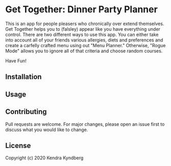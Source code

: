 # Get Together: Dinner Party Planner

This is an app for people pleasers who chronically over extend themselves. Get Together helps you to (falsley) appear like you have everything under control.
There are two different ways to use this app. You can either take into account all of your friends various allergies, diets and preferences and create a carfelly crafted menu using out "Menu Planner." Otherwise, "Rogue Mode" allows you to ignore all of that criteria and choose random courses. 

Have Fun!

## Installation




## Usage


## Contributing
Pull requests are welcome. For major changes, please open an issue first to discuss what you would like to change.

## License
Copyright (c) 2020 Kendra Kyndberg

